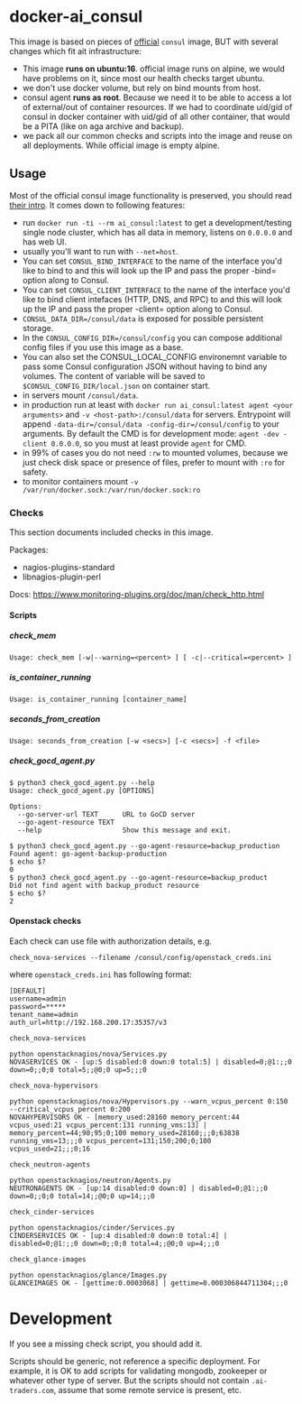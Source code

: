 # docker-ai_consul

This image is based on pieces of [official](https://github.com/hashicorp/docker-consul) `consul` image,
 BUT with several changes which fit ait infrastructure:

 * This image **runs on ubuntu:16**. official image runs on alpine, we would have problems on it, since most our health checks target ubuntu.
 * we don't use docker volume, but rely on bind mounts from host.
 * consul agent **runs as root**. Because we need it to be able to access a lot of external/out of container resources.
 If we had to coordinate uid/gid of consul in docker container with uid/gid of all other container, that would be a PITA (like on aga archive and backup).
 * we pack all our common checks and scripts into the image and reuse on all deployments. While official image is empty alpine.

## Usage

Most of the official consul image functionality is preserved, you should read [their intro](https://www.hashicorp.com/blog/official-consul-docker-image.html).
It comes down to following features:

 * run `docker run -ti --rm ai_consul:latest` to get a development/testing single node cluster,
 which has all data in memory, listens on `0.0.0.0` and has web UI.
 * usually you'll want to run with `--net=host`.
 * You can set `CONSUL_BIND_INTERFACE` to the name of the interface you'd like to
  bind to and this will look up the IP and pass the proper -bind= option along
  to Consul.
 * You can set `CONSUL_CLIENT_INTERFACE` to the name of the interface you'd like to
  bind client intefaces (HTTP, DNS, and RPC) to and this will look up the IP and
  pass the proper -client= option along to Consul.
 * `CONSUL_DATA_DIR=/consul/data` is exposed for possible persistent storage.
 * In the `CONSUL_CONFIG_DIR=/consul/config` you can compose additional config files if you use this image as a base.
 * You can also set the CONSUL_LOCAL_CONFIG environemnt variable to pass some
  Consul configuration JSON without having to bind any volumes.
  The content of variable will be saved to `$CONSUL_CONFIG_DIR/local.json` on container start.
 * in servers mount `/consul/data`.
 * in production run at least with `docker run ai_consul:latest agent <your arguments>` and `-v <host-path>:/consul/data` for servers.
 Entrypoint will append `-data-dir=/consul/data -config-dir=/consul/config` to your arguments.
 By default the CMD is for development mode: `agent -dev -client 0.0.0.0`, so you must at least provide `agent` for CMD.
 * in 99% of cases you do not need `:rw` to mounted volumes,
 because we just check disk space or presence of files, prefer to mount with `:ro` for safety.
 * to monitor containers mount `-v /var/run/docker.sock:/var/run/docker.sock:ro`

### Checks

This section documents included checks in this image.

Packages:
 * nagios-plugins-standard
 * libnagios-plugin-perl

Docs: https://www.monitoring-plugins.org/doc/man/check_http.html

#### Scripts

##### check_mem

```
Usage: check_mem [-w|--warning=<percent> ] [ -c|--critical=<percent> ]
```

##### is_container_running

```
Usage: is_container_running [container_name]
```

##### seconds_from_creation

```
Usage: seconds_from_creation [-w <secs>] [-c <secs>] -f <file>
```

##### check_gocd_agent.py

```
$ python3 check_gocd_agent.py --help
Usage: check_gocd_agent.py [OPTIONS]

Options:
  --go-server-url TEXT      URL to GoCD server
  --go-agent-resource TEXT
  --help                    Show this message and exit.
```

```
$ python3 check_gocd_agent.py --go-agent-resource=backup_production
Found agent: go-agent-backup-production
$ echo $?
0
$ python3 check_gocd_agent.py --go-agent-resource=backup_product
Did not find agent with backup_product resource
$ echo $?
2
```

#### Openstack checks

Each check can use file with authorization details, e.g.
```
check_nova-services --filename /consul/config/openstack_creds.ini
```
where `openstack_creds.ini` has following format:
```
[DEFAULT]
username=admin
password=*****
tenant_name=admin
auth_url=http://192.168.200.17:35357/v3
```


`check_nova-services`
```
python openstacknagios/nova/Services.py
NOVASERVICES OK - [up:5 disabled:0 down:0 total:5] | disabled=0;@1:;;0 down=0;;0;0 total=5;;@0;0 up=5;;;0
```

`check_nova-hypervisors`
```
python openstacknagios/nova/Hypervisors.py --warn_vcpus_percent 0:150 --critical_vcpus_percent 0:200
NOVAHYPERVISORS OK - [memory_used:28160 memory_percent:44 vcpus_used:21 vcpus_percent:131 running_vms:13] | memory_percent=44;90;95;0;100 memory_used=28160;;;0;63838 running_vms=13;;;0 vcpus_percent=131;150;200;0;100 vcpus_used=21;;;0;16
```

`check_neutron-agents`
```
python openstacknagios/neutron/Agents.py
NEUTRONAGENTS OK - [up:14 disabled:0 down:0] | disabled=0;@1:;;0 down=0;;0;0 total=14;;@0;0 up=14;;;0
```

`check_cinder-services`
```
python openstacknagios/cinder/Services.py
CINDERSERVICES OK - [up:4 disabled:0 down:0 total:4] | disabled=0;@1:;;0 down=0;;0;0 total=4;;@0;0 up=4;;;0
```

`check_glance-images`
```
python openstacknagios/glance/Images.py
GLANCEIMAGES OK - [gettime:0.0003068] | gettime=0.000306844711304;;;0
```

# Development

If you see a missing check script, you should add it.

Scripts should be generic, not reference a specific deployment. For example,
it is OK to add scripts for validating mongodb, zookeeper or whatever other type of server.
But the scripts should not contain `.ai-traders.com`, assume that some remote service is present, etc.
